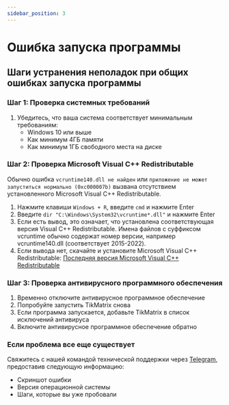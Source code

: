 ```yaml
---
sidebar_position: 3
---
```


# Ошибка запуска программы

## Шаги устранения неполадок при общих ошибках запуска программы

### Шаг 1: Проверка системных требований

1. Убедитесь, что ваша система соответствует минимальным требованиям:
   - Windows 10 или выше
   - Как минимум 4ГБ памяти
   - Как минимум 1ГБ свободного места на диске

### Шаг 2: Проверка Microsoft Visual C++ Redistributable

Обычно ошибка `vcruntime140.dll не найден` или `приложение не может запуститься нормально (0xc000007b)` вызвана отсутствием установленного Microsoft Visual C++ Redistributable.

1. Нажмите клавиши `Windows + R`, введите `cmd` и нажмите Enter
2. Введите `dir "C:\Windows\System32\vcruntime*.dll"` и нажмите Enter
3. Если есть вывод, это означает, что установлена соответствующая версия Visual C++ Redistributable. Имена файлов с суффиксом vcruntime обычно содержат номер версии, например vcruntime140.dll (соответствует 2015-2022).
4. Если вывода нет, скачайте и установите Microsoft Visual C++ Redistributable: [Последняя версия Microsoft Visual C++ Redistributable](https://learn.microsoft.com/en-us/cpp/windows/latest-supported-vc-redist?view=msvc-170)

### Шаг 3: Проверка антивирусного программного обеспечения

1. Временно отключите антивирусное программное обеспечение
2. Попробуйте запустить TikMatrix снова
3. Если программа запускается, добавьте TikMatrix в список исключений антивируса
4. Включите антивирусное программное обеспечение обратно

### Если проблема все еще существует

Свяжитесь с нашей командой технической поддержки через [Telegram](https://t.me/tikmatrix_support), предоставив следующую информацию:

- Скриншот ошибки
- Версия операционной системы
- Шаги, которые вы уже пробовали
